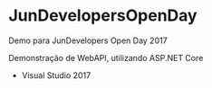 # JunDevelopersOpenDay
Demo para JunDevelopers Open Day 2017

Demonstração de WebAPI, utilizando ASP.NET Core
- Visual Studio 2017
